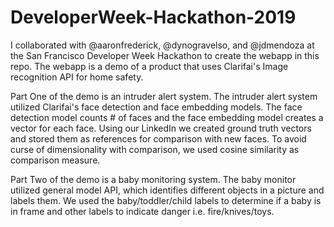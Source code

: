 # DeveloperWeek-Hackathon-2019

I collaborated with @aaronfrederick, @dynogravelso, and @jdmendoza at the San Francisco Developer Week Hackathon to create the webapp in this repo. The webapp is a demo of a product that uses Clarifai's Image recognition API for home safety. 

Part One of the demo is an intruder alert system. The intruder alert system utilized Clarifai's face detection and face embedding models. The face detection model counts # of faces and the face embedding model creates a vector for each face. Using our LinkedIn we created ground truth vectors and stored them as references for comparison with new faces. To avoid curse of dimensionality with comparison, we used cosine similarity as comparison measure.

Part Two of the demo is a baby monitoring system. The baby monitor utilized general model API, which identifies different objects in a picture and labels them. We used the baby/toddler/child labels to determine if a baby is in frame and other labels to indicate danger i.e. fire/knives/toys.
